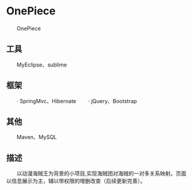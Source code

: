 # OnePiece
　　OnePiece

## 工具
　　MyEclipse、sublime

## 框架
　　· SpringMvc、Hibernate
　　· jQuery、Bootstrap

## 其他
　　Maven、MySQL

## 描述
　　以动漫海贼王为背景的小项目,实现海贼团对海贼的一对多关系映射。页面　　
以信息展示为主，辅以带权限的增删改查（后续更新完善）。
	
